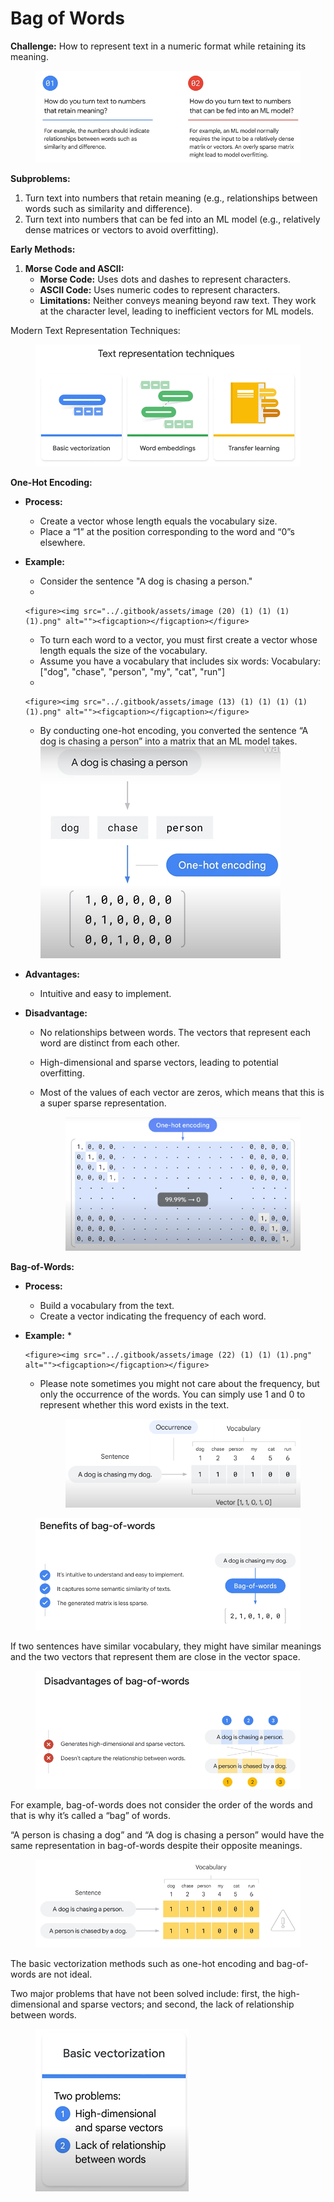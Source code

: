 # Bag of Words

**Challenge:** How to represent text in a numeric format while retaining its meaning.

<figure><img src="../.gitbook/assets/image (11) (1) (1) (1) (1) (1) (1).png" alt=""><figcaption></figcaption></figure>

**Subproblems:**

1. Turn text into numbers that retain meaning (e.g., relationships between words such as similarity and difference).
2. Turn text into numbers that can be fed into an ML model (e.g., relatively dense matrices or vectors to avoid overfitting).

**Early Methods:**

1. **Morse Code and ASCII:**
   * **Morse Code:** Uses dots and dashes to represent characters.
   * **ASCII Code:** Uses numeric codes to represent characters.
   * **Limitations:** Neither conveys meaning beyond raw text. They work at the character level, leading to inefficient vectors for ML models.

Modern Text Representation Techniques:

<figure><img src="../.gitbook/assets/image (12) (1) (1) (1) (1) (1).png" alt=""><figcaption></figcaption></figure>

**One-Hot Encoding:**

* **Process:**
  * Create a vector whose length equals the vocabulary size.
  * Place a “1” at the position corresponding to the word and “0”s elsewhere.
* **Example:**
  * Consider the sentence "A dog is chasing a person."
  *

      <figure><img src="../.gitbook/assets/image (20) (1) (1) (1) (1).png" alt=""><figcaption></figcaption></figure>
  * To turn each word to a vector, you must first create a vector whose length equals the size of the vocabulary.
  * Assume you have a vocabulary that includes six words: Vocabulary: \["dog", "chase", "person", "my", "cat", "run"]
  *

      <figure><img src="../.gitbook/assets/image (13) (1) (1) (1) (1) (1).png" alt=""><figcaption></figcaption></figure>
  * By conducting one-hot encoding, you converted the sentence “A dog is chasing a person” into a matrix that an ML model takes.![](<../.gitbook/assets/image (21) (1) (1) (1) (1).png>)
* **Advantages:**
  * Intuitive and easy to implement.
* **Disadvantage:**
  * No relationships between words. The vectors that represent each word are distinct from each other.
  * High-dimensional and sparse vectors, leading to potential overfitting.
  *   Most of the values of each vector are zeros, which means that this is a super sparse representation.

      <figure><img src="../.gitbook/assets/image (15) (1) (1) (1) (1).png" alt=""><figcaption></figcaption></figure>

**Bag-of-Words:**

* **Process:**
  * Build a vocabulary from the text.
  * Create a vector indicating the frequency of each word.
* **Example:**
  *

      <figure><img src="../.gitbook/assets/image (22) (1) (1) (1).png" alt=""><figcaption></figcaption></figure>
  *   Please note sometimes you might not care about the frequency, but only the occurrence of the words. You can simply use 1 and 0 to represent whether this word exists in the text.

      <figure><img src="../.gitbook/assets/image (23) (1) (1) (1).png" alt=""><figcaption></figcaption></figure>

<figure><img src="../.gitbook/assets/image (16) (1) (1) (1) (1).png" alt=""><figcaption></figcaption></figure>

If two sentences have similar vocabulary, they might have similar meanings and the two vectors that represent them are close in the vector space.

<figure><img src="../.gitbook/assets/image (17) (1) (1) (1) (1).png" alt=""><figcaption></figcaption></figure>

For example, bag-of-words does not consider the order of the words and that is why it’s called a “bag” of words.

“A person is chasing a dog” and “A dog is chasing a person” would have the same representation in bag-of-words despite their opposite meanings.

<figure><img src="../.gitbook/assets/image (18) (1) (1) (1) (1).png" alt=""><figcaption></figcaption></figure>

The basic vectorization methods such as one-hot encoding and bag-of-words are not ideal. &#x20;

Two major problems that have not been solved include: first, the high-dimensional and sparse vectors; and second, the lack of relationship between words.

<figure><img src="../.gitbook/assets/image (19) (1) (1) (1) (1).png" alt=""><figcaption></figcaption></figure>
